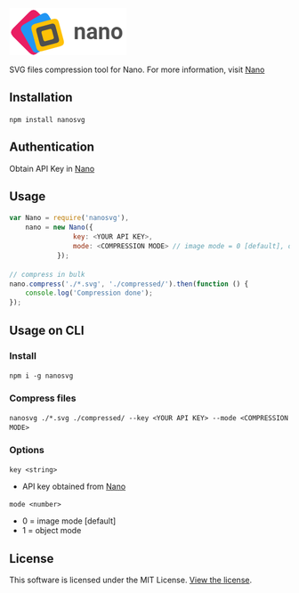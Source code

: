 ![Nano](logo.png)

SVG files compression tool for Nano. For more information, visit [Nano](https://vecta.io/nano)

## Installation

`npm install nanosvg`

## Authentication

Obtain API Key in [Nano](https://vecta.io/nano)

## Usage

```javascript
var Nano = require('nanosvg'),
    nano = new Nano({ 
                key: <YOUR API KEY>,
                mode: <COMPRESSION MODE> // image mode = 0 [default], object mode = 1
            });

// compress in bulk
nano.compress('./*.svg', './compressed/').then(function () {
    console.log('Compression done');
});
```
## Usage on CLI

### Install

`npm i -g nanosvg`

### Compress files

`nanosvg ./*.svg ./compressed/ --key <YOUR API KEY> --mode <COMPRESSION MODE>`

### Options

`key <string>`
- API key obtained from [Nano](https://vecta.io/nano)

`mode <number>`
- 0 = image mode [default]
- 1 = object mode

## License

This software is licensed under the MIT License. [View the license](LICENSE).

